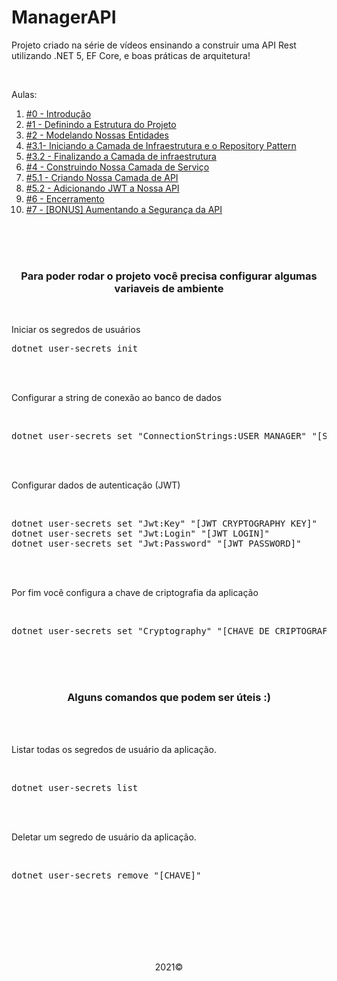 # ManagerAPI
<p>Projeto criado na série de vídeos ensinando a construir uma API Rest utilizando .NET 5, EF Core, e boas práticas de arquitetura!</p>
<br>
<p>Aulas:</p>

<ol>
  <li><a href="https://www.youtube.com/watch?v=TovPavZjxOw&list=PLdhhExru1TXcTTm-Mpfg2tN5B_rOTNvzy&ab_channel=LucasEschechola">#0 - Introdução</a></li>
  <li><a href="https://www.youtube.com/watch?v=YGsb6P-w4aE&list=PLdhhExru1TXcTTm-Mpfg2tN5B_rOTNvzy&index=3&ab_channel=LucasEschechola">#1 - Definindo a Estrutura do Projeto</a></li>
  <li><a href="https://www.youtube.com/watch?v=FLz4p9aZvHI&list=PLdhhExru1TXcTTm-Mpfg2tN5B_rOTNvzy&index=4&ab_channel=LucasEschechola">#2 - Modelando Nossas Entidades</a></li>
  <li><a href="https://www.youtube.com/watch?v=1EYmcp9_4v4&list=PLdhhExru1TXcTTm-Mpfg2tN5B_rOTNvzy&index=5&ab_channel=LucasEschechola">#3.1- Iniciando a Camada de Infraestrutura e o Repository Pattern</a></li>
  <li><a href="https://www.youtube.com/watch?v=qzYaGXeYYtk&list=PLdhhExru1TXcTTm-Mpfg2tN5B_rOTNvzy&index=6&ab_channel=LucasEschechola">#3.2 - Finalizando a Camada de infraestrutura</a></li>
  <li><a href="https://www.youtube.com/watch?v=47TjQ6Dv29o&list=PLdhhExru1TXcTTm-Mpfg2tN5B_rOTNvzy&index=7&ab_channel=LucasEschechola">#4 - Construindo Nossa Camada de Serviço</a></li>
  <li><a href="https://www.youtube.com/watch?v=S9c2rZWYiVY&list=PLdhhExru1TXcTTm-Mpfg2tN5B_rOTNvzy&index=8&ab_channel=LucasEschechola">#5.1 - Criando Nossa Camada de API</a></li>
  <li><a href="https://www.youtube.com/watch?v=B6aOYL2SExA&list=PLdhhExru1TXcTTm-Mpfg2tN5B_rOTNvzy&index=9&ab_channel=LucasEschechola">#5.2 - Adicionando JWT a Nossa API</a></li>
  <li><a href="https://www.youtube.com/watch?v=4wd2lkOObRQ&list=PLdhhExru1TXcTTm-Mpfg2tN5B_rOTNvzy&index=10&ab_channel=LucasEschechola">#6 - Encerramento</a></li>
  <li><a href="">#7 - [BONUS] Aumentando a Segurança da API</a></li>
</ol>

<br><br>
<br>

<h3 align="center">Para poder rodar o projeto você precisa configurar algumas variaveis de ambiente</h3>
<br>
<p>Iniciar os segredos de usuários</p>
<pre>
dotnet user-secrets init
</pre>
<br>
<br>
<p>Configurar a string de conexão ao banco de dados</p>
<br>
<pre>
dotnet user-secrets set "ConnectionStrings:USER_MANAGER" "[STRING CONNECTION]"
</pre>
<br>
<br>
<p>Configurar dados de autenticação (JWT)</p>
<br>
<pre>
dotnet user-secrets set "Jwt:Key" "[JWT CRYPTOGRAPHY KEY]"
dotnet user-secrets set "Jwt:Login" "[JWT LOGIN]"
dotnet user-secrets set "Jwt:Password" "[JWT PASSWORD]"
</pre>
<br>
<br>
<p>Por fim você configura a chave de criptografia da aplicação</p>
<br>
<pre>
dotnet user-secrets set "Cryptography" "[CHAVE DE CRIPTOGRAFIA DA APLICAÇÃO]"
</pre>
<br>
<br>
<br>
<h3 align="center">Alguns comandos que podem ser úteis :)</h3>
<br>
<br>
<p>Listar todas os segredos de usuário da aplicação.</p>
<br>
<pre>
dotnet user-secrets list
</pre>
<br>
<br>
<p>Deletar um segredo de usuário da aplicação.</p>
<br>
<pre>
dotnet user-secrets remove "[CHAVE]"
</pre>
<br><br>
<br><br>
<br><br>
<p align="center">2021&copy;</p>
